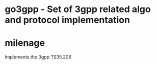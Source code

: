 # go3gpp - Set of 3gpp related algo and protocol implementation
# milenage
Implements the 3gpp TS35.206